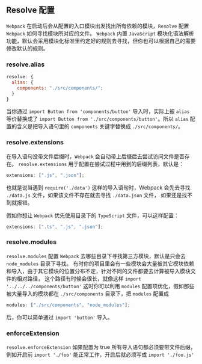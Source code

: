 ## Resolve 配置

`Webpack` 在启动后会从配置的入口模块出发找出所有依赖的模块，`Resolve` 配置 `Webpack` 如何寻找模块所对应的文件。 `Webpack` 内置 `JavaScript` 模块化语法解析功能，默认会采用模块化标准里约定好的规则去寻找，但你也可以根据自己的需要修改默认的规则。

### resolve.alias

```js
resolve: {
  alias: {
    components: "./src/components/";
  }
}
```

当你通过 `import Button from 'components/button'` 导入时，实际上被 `alias` 等价替换成了 `import Button from './src/components/button'`。所以 `alias` 配置的含义是把导入语句里的 `components` 关键字替换成 `./src/components/`。

### resolve.extensions

在导入语句没带文件后缀时，`Webpack` 会自动带上后缀后去尝试访问文件是否存在。 `resolve.extensions` 用于配置在尝试过程中用到的后缀列表，默认是：

```js
extensions: [".js", ".json"];
```

也就是说当遇到 `require('./data')` 这样的导入语句时，Webpack 会先去寻找 `./data.js` 文件，如果该文件不存在就去寻找 `./data.json` 文件， 如果还是找不到就报错。

假如你想让 `Webpack` 优先使用目录下的 `TypeScript` 文件，可以这样配置：

```js
extensions: [".ts", ".js", ".json"];
```

### resolve.modules

`resolve.modules` 配置 `Webpack` 去哪些目录下寻找第三方模块，默认是只会去 `node_modules` 目录下寻找。 有时你的项目里会有一些模块会大量被其它模块依赖和导入，由于其它模块的位置分布不定，针对不同的文件都要去计算被导入模块文件的相对路径， 这个路径有时候会很长，就像这样 `import '../../../components/button'` 这时你可以利用 `modules` 配置项优化，假如那些被大量导入的模块都在 `./src/components` 目录下，把 `modules` 配置成

```js
modules: ["./src/components", "node_modules"];
```

后，你可以简单通过 `import 'button'` 导入。

### enforceExtension

`resolve.enforceExtension` 如果配置为 true 所有导入语句都必须要带文件后缀， 例如开启前 `import './foo'` 能正常工作，开启后就必须写成 `import './foo.js'`
